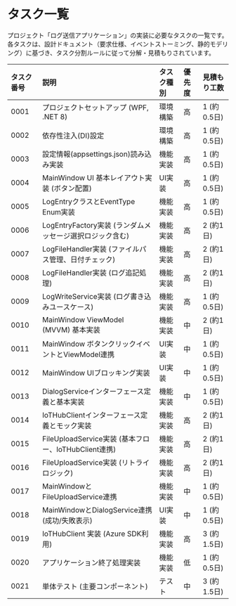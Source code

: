 # タスク一覧

プロジェクト「ログ送信アプリケーション」の実装に必要なタスクの一覧です。
各タスクは、設計ドキュメント（要求仕様、イベントストーミング、静的モデリング）に基づき、タスク分割ルールに従って分解・見積もりされています。

| タスク番号 | 説明                                                     | タスク種別   | 優先度 | 見積もり工数 |
| :--------- | :------------------------------------------------------- | :----------- | :----- | :----------- |
| 0001       | プロジェクトセットアップ (WPF, .NET 8)                   | 環境構築     | 高     | 1 (約0.5日)  |
| 0002       | 依存性注入(DI)設定                                       | 環境構築     | 高     | 1 (約0.5日)  |
| 0003       | 設定情報(appsettings.json)読み込み実装                   | 機能実装     | 高     | 1 (約0.5日)  |
| 0004       | MainWindow UI 基本レイアウト実装 (ボタン配置)            | UI実装       | 高     | 1 (約0.5日)  |
| 0005       | LogEntryクラスとEventType Enum実装                       | 機能実装     | 高     | 1 (約0.5日)  |
| 0006       | LogEntryFactory実装 (ランダムメッセージ選択ロジック含む) | 機能実装     | 高     | 2 (約1日)    |
| 0007       | LogFileHandler実装 (ファイルパス管理、日付チェック)      | 機能実装     | 高     | 2 (約1日)    |
| 0008       | LogFileHandler実装 (ログ追記処理)                        | 機能実装     | 高     | 2 (約1日)    |
| 0009       | LogWriteService実装 (ログ書き込みユースケース)           | 機能実装     | 高     | 1 (約0.5日)  |
| 0010       | MainWindow ViewModel (MVVM) 基本実装                     | 機能実装     | 中     | 2 (約1日)    |
| 0011       | MainWindow ボタンクリックイベントとViewModel連携         | UI実装       | 中     | 1 (約0.5日)  |
| 0012       | MainWindow UIブロッキング実装                            | UI実装       | 中     | 1 (約0.5日)  |
| 0013       | DialogServiceインターフェース定義と基本実装              | 機能実装     | 中     | 1 (約0.5日)  |
| 0014       | IoTHubClientインターフェース定義とモック実装             | 機能実装     | 高     | 2 (約1日)    |
| 0015       | FileUploadService実装 (基本フロー、IoTHubClient連携)     | 機能実装     | 高     | 2 (約1日)    |
| 0016       | FileUploadService実装 (リトライロジック)                 | 機能実装     | 高     | 2 (約1日)    |
| 0017       | MainWindowとFileUploadService連携                        | 機能実装     | 中     | 1 (約0.5日)  |
| 0018       | MainWindowとDialogService連携 (成功/失敗表示)            | UI実装       | 中     | 1 (約0.5日)  |
| 0019       | IoTHubClient 実装 (Azure SDK利用)                        | 機能実装     | 高     | 3 (約1.5日)  |
| 0020       | アプリケーション終了処理実装                             | 機能実装     | 低     | 1 (約0.5日)  |
| 0021       | 単体テスト (主要コンポーネント)                          | テスト       | 中     | 3 (約1.5日)  |
